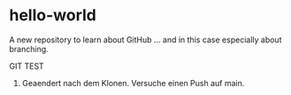 # hello-world
A new repository to learn about GitHub … and in this case especially about branching.

GIT TEST
1. Geaendert nach dem Klonen. Versuche einen Push auf main.
